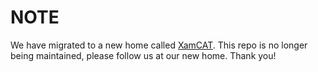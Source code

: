 # NOTE

We have migrated to a new home called [XamCAT](https://github.com/xamcat). This repo is no longer being maintained, please follow us at our new home. 
Thank you!
